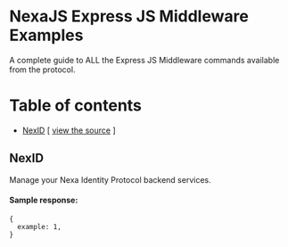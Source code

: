 # NexaJS Express JS Middleware Examples

A complete guide to ALL the Express JS Middleware commands available from the protocol.

# Table of contents

- [NexID](#nexid) [ [view the source](nexid/index.js) ]

## NexID

Manage your Nexa Identity Protocol backend services.

#### Sample response:
```
{
  example: 1,
}
```
